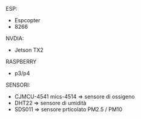 

ESP:
- Espcopter
- 8266



NVDIA:
- Jetson TX2



RASPBERRY
- p3/p4



SENSORI:
- CJMCU-4541 mics-4514  => sensore di ossigeno
- DHT22                 => sensore di umidità
- SDS011                => sensore prticolato PM2.5 / PM10
